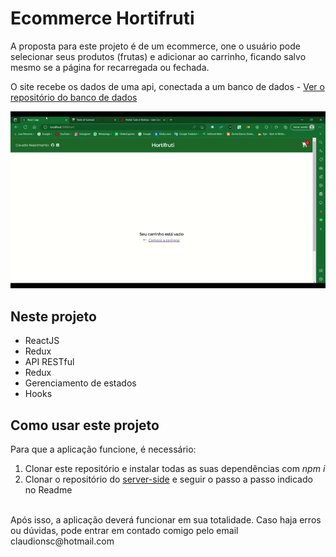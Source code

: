# Ecommerce Hortifruti

A proposta para este projeto é de um ecommerce, one o usuário pode selecionar seus produtos (frutas) e adicionar ao carrinho, ficando salvo mesmo se a página for recarregada ou fechada.

O site recebe os dados de uma api, conectada a um banco de dados  - [Ver o repositório do banco de dados](https://github.com/claudionsc/ecommerce-horti-server)

<p align="center">
<img width="870" src="src\assets\to_readme\hortifruti gif.gif">
</p>

## Neste projeto

* ReactJS
* Redux
* API RESTful
* Redux
* Gerenciamento de estados
* Hooks

## Como usar este projeto
Para que a aplicação funcione, é necessário:
<br>
1. Clonar este repositório e instalar todas as suas dependências com _npm i_
2. Clonar o repositório do [server-side](https://github.com/claudionsc/ecommerce-horti-server) e seguir o passo a passo indicado no Readme
<br>
Após isso, a aplicação deverá funcionar em sua totalidade. Caso haja erros ou dúvidas, pode entrar em contado comigo pelo email claudionsc@hotmail.com
